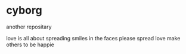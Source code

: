 # cyborg
another repositary

love is all about spreading smiles in the faces please spread love make others to be happie
